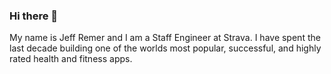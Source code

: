 ### Hi there 👋

My name is Jeff Remer and I am a Staff Engineer at Strava. I have spent the last decade building one of the worlds most popular, successful, and highly rated health and fitness apps.

